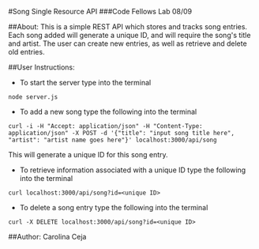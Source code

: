 #Song Single Resource API
###Code Fellows Lab 08/09


##About:
This is a simple REST API which stores and tracks song entries. Each song added will generate a unique ID, and will require the song's title and artist. The user can create new entries, as well as retrieve and delete old entries.


##User Instructions:
* To start the server type into the terminal
```
node server.js
```


* To add a new song type the following into the terminal
```
curl -i -H "Accept: application/json" -H "Content-Type: application/json" -X POST -d '{"title": "input song title here", "artist": "artist name goes here"}' localhost:3000/api/song
```
This will generate a unique ID for this song entry.


* To retrieve information associated with a unique ID type the following into the terminal
```
curl localhost:3000/api/song?id=<unique ID>
```


* To delete a song entry type the following into the terminal
```
curl -X DELETE localhost:3000/api/song?id=<unique ID>
```


##Author:
Carolina Ceja
